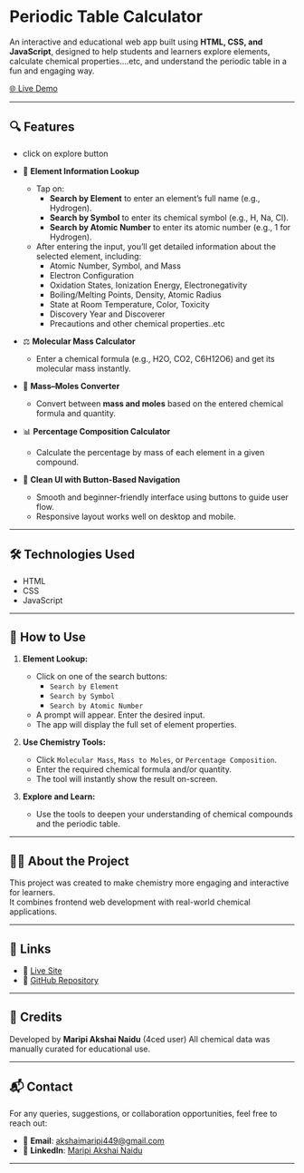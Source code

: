 # Periodic Table Calculator

An interactive and educational web app built using **HTML, CSS, and JavaScript**, designed to help students and learners explore elements, calculate chemical properties....etc, and understand the periodic table in a fun and engaging way.

[🌐 Live Demo](https://4ceduser.github.io/Periodic-Table-Calculator/)

---

## 🔍 Features
   - click on explore button
- 🧪 **Element Information Lookup**
  - Tap on:
    - **Search by Element** to enter an element’s full name (e.g., Hydrogen).
    - **Search by Symbol** to enter its chemical symbol (e.g., H, Na, Cl).
    - **Search by Atomic Number** to enter its atomic number (e.g., 1 for Hydrogen).
  - After entering the input, you’ll get detailed information about the selected element, including:
    - Atomic Number, Symbol, and Mass
    - Electron Configuration
    - Oxidation States, Ionization Energy, Electronegativity
    - Boiling/Melting Points, Density, Atomic Radius
    - State at Room Temperature, Color, Toxicity
    - Discovery Year and Discoverer
    - Precautions and other chemical properties..etc

- ⚖️ **Molecular Mass Calculator**
  - Enter a chemical formula (e.g., H2O, CO2, C6H12O6) and get its molecular mass instantly.

- 🔁 **Mass–Moles Converter**
  - Convert between **mass and moles** based on the entered chemical formula and quantity.

- 📊 **Percentage Composition Calculator**
  - Calculate the percentage by mass of each element in a given compound.

- 🎨 **Clean UI with Button-Based Navigation**
  - Smooth and beginner-friendly interface using buttons to guide user flow.
  - Responsive layout works well on desktop and mobile.

---

## 🛠 Technologies Used

- HTML  
- CSS  
- JavaScript

---

## 🚀 How to Use

1. **Element Lookup:**
   - Click on one of the search buttons:
     - `Search by Element`
     - `Search by Symbol`
     - `Search by Atomic Number`
   - A prompt will appear. Enter the desired input.
   - The app will display the full set of element properties.

2. **Use Chemistry Tools:**
   - Click `Molecular Mass`, `Mass to Moles`, or `Percentage Composition`.
   - Enter the required chemical formula and/or quantity.
   - The tool will instantly show the result on-screen.

3. **Explore and Learn:**
   - Use the tools to deepen your understanding of chemical compounds and the periodic table.

---

## 👨‍🔬 About the Project

This project was created to make chemistry more engaging and interactive for learners.  
It combines frontend web development with real-world chemical applications.

---

## 📎 Links

- 🔗 [Live Site](https://4ceduser.github.io/Periodic-Table-Calculator/)
- 📁 [GitHub Repository](https://github.com/4ceduser/Periodic-Table-Calculator)

---

## 🙌 Credits

Developed by **Maripi Akshai Naidu** (4ced user)
All chemical data was manually curated for educational use.

---

## 📬 Contact

For any queries, suggestions, or collaboration opportunities, feel free to reach out:

- 📧 **Email**: [akshaimaripi449@gmail.com](mailto:akshaimaripi449@gmail.com)  
- 💼 **LinkedIn**: [Maripi Akshai Naidu](https://www.linkedin.com/in/maripi-akshai-naidu/)

---
